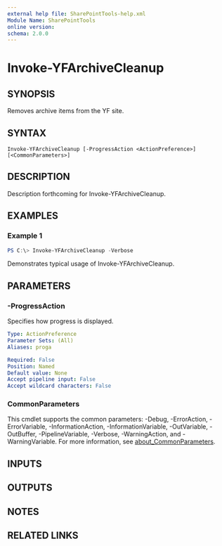```yaml
---
external help file: SharePointTools-help.xml
Module Name: SharePointTools
online version:
schema: 2.0.0
---
```


# Invoke-YFArchiveCleanup

## SYNOPSIS
Removes archive items from the YF site.

## SYNTAX

```
Invoke-YFArchiveCleanup [-ProgressAction <ActionPreference>] [<CommonParameters>]
```

## DESCRIPTION
Description forthcoming for Invoke-YFArchiveCleanup.

## EXAMPLES

### Example 1
```powershell
PS C:\> Invoke-YFArchiveCleanup -Verbose
```

Demonstrates typical usage of Invoke-YFArchiveCleanup.

## PARAMETERS

### -ProgressAction
Specifies how progress is displayed.

```yaml
Type: ActionPreference
Parameter Sets: (All)
Aliases: proga

Required: False
Position: Named
Default value: None
Accept pipeline input: False
Accept wildcard characters: False
```

### CommonParameters
This cmdlet supports the common parameters: -Debug, -ErrorAction, -ErrorVariable, -InformationAction, -InformationVariable, -OutVariable, -OutBuffer, -PipelineVariable, -Verbose, -WarningAction, and -WarningVariable. For more information, see [about_CommonParameters](http://go.microsoft.com/fwlink/?LinkID=113216).

## INPUTS

## OUTPUTS

## NOTES

## RELATED LINKS
